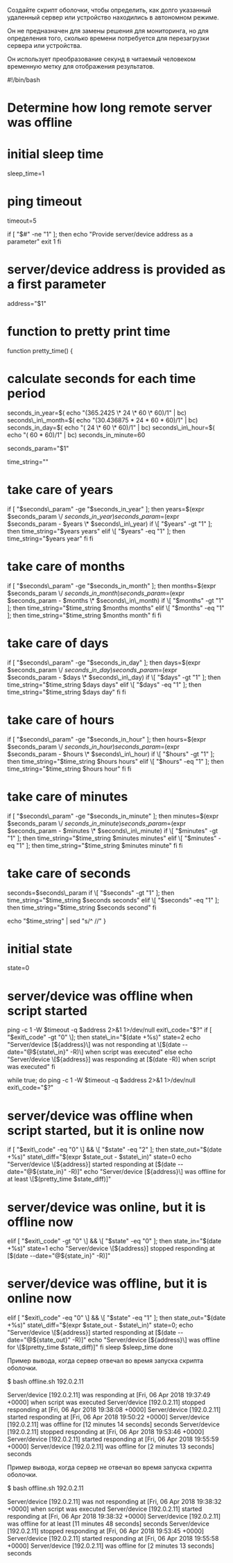 Создайте скрипт оболочки, чтобы определить, как долго указанный удаленный сервер или устройство находились в автономном режиме.

Он не предназначен для замены решения для мониторинга, но для определения того, сколько времени потребуется для перезагрузки сервера или устройства.

Он использует преобразование секунд в читаемый человеком временную метку для отображения результатов.

#!/bin/bash
# Determine how long remote server was offline

# initial sleep time
sleep\_time=1

# ping timeout
timeout=5

if \[ "$#" -ne "1" \]; then
  echo "Provide server/device address as a parameter"
  exit 1
fi

# server/device address is provided as a first parameter
address="$1"

# function to pretty print time
function pretty\_time() {
  # calculate seconds for each time period
  seconds\_in\_year=$(  echo "(365.2425  \* 24 \* 60 \* 60)/1" | bc)
  seconds\_in\_month=$( echo "(30.436875 \* 24 \* 60 \* 60)/1" | bc)
  seconds\_in\_day=$(   echo "(            24 \* 60 \* 60)/1" | bc)
  seconds\_in\_hour=$(  echo "(                 60 \* 60)/1" | bc)
  seconds\_in\_minute=60

  seconds\_param="$1"

  time\_string=""

  # take care of years
  if \[ "$seconds\_param" -ge "$seconds\_in\_year" \]; then
    years=$(expr $seconds\_param \\/ $seconds\_in\_year)
    seconds\_param=$(expr $seconds\_param - $years \\\* $seconds\_in\_year)
    if \[ "$years" -gt "1" \]; then
      time\_string="$years years"
    elif \[ "$years" -eq "1" \]; then
      time\_string="$years year"
    fi
  fi
  # take care of months
  if \[ "$seconds\_param" -ge "$seconds\_in\_month" \]; then
    months=$(expr $seconds\_param \\/ $seconds\_in\_month)
    seconds\_param=$(expr $seconds\_param - $months \\\* $seconds\_in\_month)
    if \[ "$months" -gt "1" \]; then
      time\_string="$time\_string $months months"
    elif \[ "$months" -eq "1" \]; then
      time\_string="$time\_string $months month"
    fi
  fi

  # take care of days
  if \[ "$seconds\_param" -ge "$seconds\_in\_day" \]; then
    days=$(expr $seconds\_param \\/ $seconds\_in\_day)
    seconds\_param=$(expr $seconds\_param - $days \\\* $seconds\_in\_day)
    if \[ "$days" -gt "1" \]; then
      time\_string="$time\_string $days days"
    elif \[ "$days" -eq "1" \]; then
      time\_string="$time\_string $days day"
    fi
  fi

  # take care of hours
  if \[ "$seconds\_param" -ge "$seconds\_in\_hour" \]; then
    hours=$(expr $seconds\_param \\/ $seconds\_in\_hour)
    seconds\_param=$(expr $seconds\_param - $hours \\\* $seconds\_in\_hour)
    if \[ "$hours" -gt "1" \]; then
      time\_string="$time\_string $hours hours"
    elif \[ "$hours" -eq "1" \]; then
      time\_string="$time\_string $hours hour"
    fi
  fi

  # take care of minutes
  if \[ "$seconds\_param" -ge "$seconds\_in\_minute" \]; then
    minutes=$(expr $seconds\_param \\/ $seconds\_in\_minute)
    seconds\_param=$(expr $seconds\_param - $minutes \\\* $seconds\_in\_minute)
    if \[ "$minutes" -gt "1" \]; then
      time\_string="$time\_string $minutes minutes"
    elif \[ "$minutes" -eq "1" \]; then
      time\_string="$time\_string $minutes minute"
    fi
  fi

  # take care of seconds
  seconds=$seconds\_param
  if \[ "$seconds" -gt "1" \]; then
      time\_string="$time\_string $seconds seconds"
  elif \[ "$seconds" -eq "1" \]; then
      time\_string="$time\_string $seconds second"
  fi

  echo "$time\_string" | sed "s/^ //"
}

# initial state
state=0

# server/device was offline when script started
ping -c 1 -W $timeout -q $address 2>&1 1>/dev/null
exit\_code="$?"
if \[ "$exit\_code" -gt "0" \]; then
  state\_in="$(date +%s)"
  state=2
  echo "Server/device \[${address}\] was not responding at \[$(date --date="@${state\_in}" -R)\] when script was executed"
else
  echo "Server/device \[${address}\] was responding at \[$(date -R)\] when script was executed"
fi

while true; do
  ping -c 1 -W $timeout -q $address 2>&1 1>/dev/null
  exit\_code="$?"

  # server/device was offline when script started, but it is online now
  if \[ "$exit\_code" -eq "0" \] && \[ "$state" -eq "2" \]; then
    state\_out="$(date +%s)"
    state\_diff="$(expr $state\_out  - $state\_in)"
    state=0
    echo "Server/device \[${address}\] started responding at \[$(date --date="@${state\_in}" -R)\]"
    echo "Server/device \[${address}\] was offline for at least \[$(pretty\_time $state\_diff)\]"
  # server/device was online, but it is offline now
  elif \[ "$exit\_code" -gt "0" \] && \[ "$state" -eq "0" \]; then
    state\_in="$(date +%s)"
    state=1
    echo "Server/device \[${address}\] stopped responding at \[$(date --date="@${state\_in}" -R)\]"
  # server/device was offline, but it is online now
  elif \[ "$exit\_code" -eq "0" \] && \[ "$state" -eq "1" \]; then
    state\_out="$(date +%s)"
    state\_diff="$(expr $state\_out  - $state\_in)"
    state=0;
    echo "Server/device \[${address}\] started responding at \[$(date --date="@${state\_out}" -R)\]"
    echo "Server/device \[${address}\] was offline for \[$(pretty\_time $state\_diff)\]"
  fi
  sleep $sleep\_time
done

Пример вывода, когда сервер отвечал во время запуска скрипта оболочки.

$ bash offline.sh 192.0.2.11

Server/device \[192.0.2.11\] was responding at \[Fri, 06 Apr 2018 19:37:49 +0000\] when script was executed
Server/device \[192.0.2.11\] stopped responding at \[Fri, 06 Apr 2018 19:38:08 +0000\]
Server/device \[192.0.2.11\] started responding at \[Fri, 06 Apr 2018 19:50:22 +0000\]
Server/device \[192.0.2.11\] was offline for \[12 minutes 14 seconds\] seconds
Server/device \[192.0.2.11\] stopped responding at \[Fri, 06 Apr 2018 19:53:46 +0000\]
Server/device \[192.0.2.11\] started responding at \[Fri, 06 Apr 2018 19:55:59 +0000\]
Server/device \[192.0.2.11\] was offline for \[2 minutes 13 seconds\] seconds

Пример вывода, когда сервер не отвечал во время запуска скрипта оболочки.

$ bash offline.sh 192.0.2.11

Server/device \[192.0.2.11\] was not responding at \[Fri, 06 Apr 2018 19:38:32 +0000\] when script was executed
Server/device \[192.0.2.11\] started responding at \[Fri, 06 Apr 2018 19:38:32 +0000\]
Server/device \[192.0.2.11\] was offline for at least \[11 minutes 48 seconds\] seconds
Server/device \[192.0.2.11\] stopped responding at \[Fri, 06 Apr 2018 19:53:45 +0000\]
Server/device \[192.0.2.11\] started responding at \[Fri, 06 Apr 2018 19:55:58 +0000\]
Server/device \[192.0.2.11\] was offline for \[2 minutes 13 seconds\] seconds
